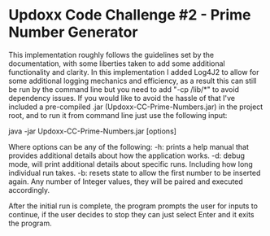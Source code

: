 # Updoxx Code Challenge #2 - Prime Number Generator

This implementation roughly follows the guidelines set by the documentation, with some liberties taken to add some additional functionality and clarity.
In this implementation I added Log4J2 to allow for some additional logging mechanics and efficiency, as a result this can still be run by the command line but you need to add "-cp /lib/*" to avoid
dependency issues.
If you would like to avoid the hassle of that I've included a pre-compiled .jar (Updoxx-CC-Prime-Numbers.jar) in the project root, and to run it from command line just use the following input:

java -jar Updoxx-CC-Prime-Numbers.jar [options]

Where options can be any of the following:
-h: prints a help manual that provides additional details about how the application works.
-d: debug mode, will print additional details about specific runs. Including how long individual run takes.
-b: resets state to allow the first number to be inserted again.
Any number of Integer values, they will be paired and executed accordingly.

After the initial run is complete, the program prompts the user for inputs to continue, if the user decides to stop they can just select Enter and it exits the program.
